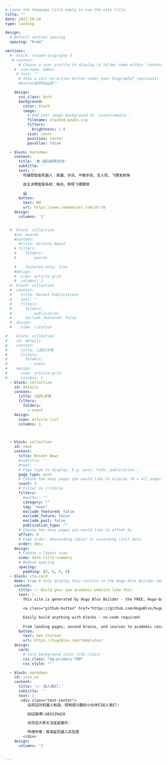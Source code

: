 ```yaml
---
# Leave the homepage title empty to use the site title
title: ""
date: 2022-10-24
type: landing

design:
  # Default section spacing
  spacing: "6rem"

sections:
  #- block: resume-biography-3
   # content:
      # Choose a user profile to display (a folder name within `content/authors/`)
    #  username: admin
     # text: ""
      # Show a call-to-action button under your biography? (optional)
      #button跳转到qq群？

    design:
      css_class: dark
      background:
        color: black
        image:
          # Add your image background to `assets/media/`.
          filename: stacked-peaks.svg
          filters:
            brightness: 1.0
          size: cover
          position: center
          parallax: false

  - block: markdown
    content:
      title: '🛠 战队研究方向'
      subtitle: ''
      text: |-
        可操控智能机器人：英雄、步兵、平衡步兵、无人机、飞镖发射架

        自主决策智能系统：哨兵、制导飞镖镖体
        
        😃
      button:
        text: RM
        url: https://www.robomaster.com/zh-CN
    design:
      columns: '1'


  #- block: collection
    #id: awards
    #content:
      #title: History Award
    # filters:
    #    folders:
    #      - awards
        
    #    featured_only: true
    #design:
    #  view: article-grid
    #  columns: 2
  #- block: collection
  #  content:
  #    title: Recent Publications
  #    text: ""
  #    filters:
  #      folders:
  #        - publication
  #      exclude_featured: false
  #  design:
  #    view: citation

#  - block: collection
#    id: details
#    content:
#      title: 🦈战队详情
#      filters:
#        folders:
#          - event
#    design:
#      view: article-grid
#      columns: 1
  - block: collection
    id: details
    content:
      title: 🦈战队详情
      filters:
        folders:
          - event
    design:
      view: article-list
      columns: 1


      
  - block: collection
    id: news
    content:
      title: Recent News
      #subtitle: ''
      #text: ''
      # Page type to display. E.g. post, talk, publication...
      page_type: post
      # Choose how many pages you would like to display (0 = all pages)
      count: 3
      # Filter on criteria
      filters:
        #author: ""
        category: ""
        tag: "news"
        exclude_featured: false
        exclude_future: false
        exclude_past: false
        publication_type: ""
      # Choose how many pages you would like to offset by
      offset: 0
      # Page order: descending (desc) or ascending (asc) date.
      order: desc
    design:
      # Choose a layout view
      view: date-title-summary
      # Reduce spacing
      spacing:
        padding: [0, 0, 0, 0]
  - block: cta-card
    demo: true # Only display this section in the Hugo Blox Builder demo site
    content:
      title: 👉 Build your own academic website like this
      text: |-
        This site is generated by Hugo Blox Builder - the FREE, Hugo-based open source website builder trusted by 250,000+ academics like you.

        <a class="github-button" href="https://github.com/HugoBlox/hugo-blox-builder" data-color-scheme="no-preference: light; light: light; dark: dark;" data-icon="octicon-star" data-size="large" data-show-count="true" aria-label="Star HugoBlox/hugo-blox-builder on GitHub">Star</a>

        Easily build anything with blocks - no-code required!
        
        From landing pages, second brains, and courses to academic resumés, conferences, and tech blogs.
      button:
        text: Get Started
        url: https://hugoblox.com/templates/
    design:
      card:
        # Card background color (CSS class)
        css_class: "bg-primary-700"
        css_style: ""

  - block: markdown
    id: join_us
    content:
      title: '👉 加入我们：'
      subtitle: ''
      text: |-
       <div class="text-center">
          😃欢迎对机器人制造、控制感兴趣的小伙伴们加入我们！

          QQ迎新群:665139428

          也欢迎大家关注鲨鲨酱的：

          哔哩哔哩：南海鲨机器人实验室
        </div>
    design:
      columns: '1'


---
```

